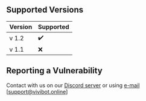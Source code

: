 

 <h2>Supported Versions</h2>



| Version | Supported          |
| ------- | ------------------ |
| v 1.2   | ✔️ |
| v 1.1   | ❌ |

## Reporting a Vulnerability

Contact with us on our <a href="https://vivibot.online/discord">Discord server</a> or using
<a href="mailto:support@vivibot.online">e-mail</a> [support@vivibot.online]

